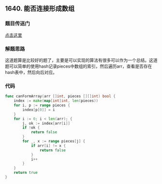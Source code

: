 ## 1640. 能否连接形成数组

### 题目传送门

[点击这里](https://leetcode.cn/problems/check-array-formation-through-concatenation/)

### 解题思路

这道题算是比较好的题了，主要是可以实现的算法有很多可以作为一个总结。这道题可以简单的使用hash记录pieces中数组的索引，然后遍历arr，查看是否存在hash表中，然后向后对应。

### 代码

```go
func canFormArray(arr []int, pieces [][]int) bool {
    index := make(map[int]int, len(pieces))
    for i, p := range pieces {
        index[p[0]] = i
    }
    for i := 0; i < len(arr); {
        j, ok := index[arr[i]]
        if !ok {
            return false
        }
        for _, x := range pieces[j] {
            if arr[i] != x {
                return false
            }
            i++
        }
    }
    return true
}

```